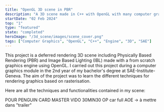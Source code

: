 ```yaml
---
title: "OpenGL 3D scene in PBR"
description: "A 3D scene made in C++ with OpenGL with many computer graphics techniques including PBR"
startDate: "02 Feb 2024"
top: "1"
type: "featured"
state: "completed"
heroImage: "/3d_scene/images/scene_cover.png"
tags: ["Computer Graphics", "OpenGL", "C++", "Engine", "3D", "SAE"]
---
```


This project is a deferred rendering 3D scene including Physically Based Rendering (PBR) and Image Based Lighting (IBL) made with a from scratch graphics engine using OpenGL.
I carried out this project during a computer graphics module in the 2nd year of my bachelor's degree at SAE-Institute-Geneva. The aim of the project was to learn the different techniques for rendering graphics based on rasterisation.

Here are all the techniques and functionalities contained in my scene:

POUR PENGUIN CARD MASTER VIDO 30MIN30 OP car full AOE -> à mettre dans "trailer"